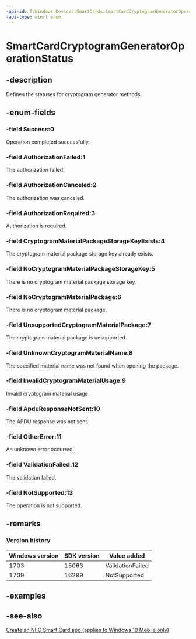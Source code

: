 ```yaml
---
-api-id: T:Windows.Devices.SmartCards.SmartCardCryptogramGeneratorOperationStatus
-api-type: winrt enum
---
```


<!-- Enumeration syntax
public enum Windows.Devices.SmartCards.SmartCardCryptogramGeneratorOperationStatus : int
-->

# SmartCardCryptogramGeneratorOperationStatus

## -description
Defines the statuses for cryptogram generator methods.

## -enum-fields
### -field Success:0
Operation completed successfully.

### -field AuthorizationFailed:1
The authorization failed.

### -field AuthorizationCanceled:2
The authorization was canceled.

### -field AuthorizationRequired:3
Authorization is required.

### -field CryptogramMaterialPackageStorageKeyExists:4
The cryptogram material package storage key already exists.

### -field NoCryptogramMaterialPackageStorageKey:5
There is no cryptogram material package storage key.

### -field NoCryptogramMaterialPackage:6
There is no cryptogram material package.

### -field UnsupportedCryptogramMaterialPackage:7
The cryptogram material package is unsupported.

### -field UnknownCryptogramMaterialName:8
The specified material name was not found when opening the package.

### -field InvalidCryptogramMaterialUsage:9
Invalid cryptogram material usage.

### -field ApduResponseNotSent:10
The APDU response was not sent.

### -field OtherError:11
An unknown error occurred.

### -field ValidationFailed:12
The validation failed.

### -field NotSupported:13
The operation is not supported.

## -remarks

### Version history

| Windows version | SDK version | Value added |
| -- | -- | -- |
| 1703 | 15063 | ValidationFailed |
| 1709 | 16299 | NotSupported |

## -examples

## -see-also
[Create an NFC Smart Card app (applies to Windows 10 Mobile only)](/windows/uwp/devices-sensors/host-card-emulation)

